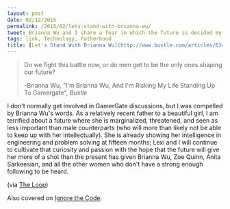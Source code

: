 ```yaml
---
layout: post
date: 02/12/2015
permalink: /2015/02/lets-stand-with-brianna-wu/
tweet: Brianna Wu and I share a fear in which the future is decided my men alone.
tags: link, Technology, Fatherhood
title: [Let's Stand With Brianna Wu](http://www.bustle.com/articles/63466-im-brianna-wu-and-im-risking-my-life-standing-up-to-gamergate)
---
```


>Do we fight this battle now, or do men get to be the only ones shaping our future?
>
>-Brianna Wu, "I'm Brianna Wu, And I'm Risking My Life Standing Up To Gamergate", *Bustle*

I don't normally get involved in GamerGate discussions, but I was compelled by Brianna Wu's words. As a relatively recent father to a beautiful girl, I am terrified about a future where she is marginalized, threatened, and seen as less important than male counterparts (who will more than likely not be able to keep up with her intellectually). She is already showing her intelligence in engineering and problem solving at fifteen months; Lexi and I will continue to cultivate that curiosity and passion with the hope that the future will give her more of a shot than the present has given Brianna Wu, Zoe Quinn, Anita Sarkeesian, and all the other women who don't have a strong enough following to be heard. 

(via [The Loop](http://www.loopinsight.com/2015/02/11/im-brianna-wu-and-im-risking-my-life-standing-up-to-gamergate/))

Also covered on [Ignore the Code](http://ignorethecode.net/blog/2015/02/12/brianna_wu/).